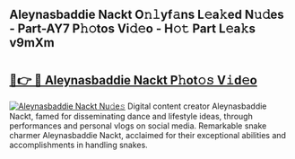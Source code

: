 ## Aleynasbaddie Nackt O𝚗𝚕yf𝚊ns L𝚎a𝚔ed N𝚞𝚍es - Part-AY7 P𝚑𝚘tos Vi𝚍𝚎o - H𝚘𝚝 Part L𝚎a𝚔s v9mXm

# <h2><a href="http://kf03m2.oniu.top/?m=Aleynasbaddie+Nackt">🔗👉 🔴 Aleynasbaddie Nackt P𝚑ot𝚘𝚜 V𝚒d𝚎o</a></h2>

[![Aleynasbaddie Nackt Nu𝚍e𝚜](https://i.imgur.com/0qMVB7G.gif)](http://kf03m2.oniu.top/?m=Aleynasbaddie+Nackt)
Digital content creator Aleynasbaddie Nackt, famed for disseminating dance and lifestyle ideas, through performances and personal vlogs on social media. Remarkable snake charmer Aleynasbaddie Nackt, acclaimed for their exceptional abilities and accomplishments in handling snakes.  
